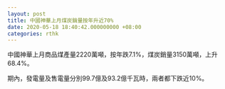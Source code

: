 ```yaml
---
layout: post
title: 中國神華上月煤炭銷量按年升近70%
date: 2020-05-18 18:40:42.000000000 +08:00
categories: rthk
---
```


中國神華上月商品煤產量2220萬噸，按年跌7.1%，煤炭銷量3150萬噸，上升68.4%。

期內，發電量及售電量分別99.7億及93.2億千瓦時，兩者都下跌近10%。
